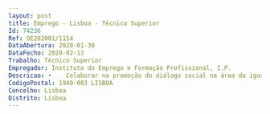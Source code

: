 ```yaml
--- 
layout: post
title: Emprego - Lisboa - Técnico Superior
Id: 74236
Ref: OE202001/1154
DataAbertura: 2020-01-30
DataFecho: 2020-02-13
Trabalho: Técnico Superior
Empregador: Instituto do Emprego e Formação Profissional, I.P.
Descricao: •	Colaborar na promoção do diálogo social na área da igualdade entre homens e mulheres no mundo laboral •	Promover e elaborar estudos sobre igualdade de género no mercado de trabalho •	Conceber e desenvolver projetos •	Implementar ações de formação em igualdade de género na área laboral para públicos estratégicos •	Cooperar a nível nacional com entidades públicas e privadas, nomeadamente empresas, em ações e projetos relacionados com a missão da CITE •	Apoiar a Comissão em projetos e representações internacionais, assegurando a ligação e articulação com os respetivos grupos e fóruns e produção de contributos para documentos estratégicos, designadamente no âmbito da União Europeia.
CodigoPostal: 1949-003 LISBOA
Concelho: Lisboa
Distrito: Lisboa
--- 
```

